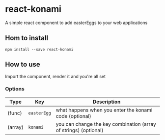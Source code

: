 # react-konami

A simple react component to add easterEggs to your web applications

## Hom to install
`npm install --save react-konami`

## How to use
Import the component, render it and you're all set

### Options
| Type        | Key                 | Description
|------------ |---------------------|---------------------------------------------------------
| (func)      | `easterEgg`         | what happens when you enter the konami code (optional)
| (array)     | `konami`            | you can change the key combination (array of strings) (optional)
